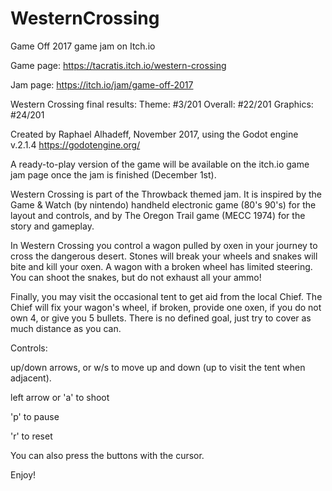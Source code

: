 # WesternCrossing
Game Off 2017 game jam on Itch.io

Game page:
https://tacratis.itch.io/western-crossing

Jam page:
https://itch.io/jam/game-off-2017

Western Crossing final results:
Theme:    #3/201
Overall:  #22/201
Graphics: #24/201

Created by Raphael Alhadeff, November 2017, using the Godot engine v.2.1.4
https://godotengine.org/

A ready-to-play version of the game will be available on the itch.io game jam page once the jam is finished (December 1st).


Western Crossing is part of the Throwback themed jam. It is inspired by the Game & Watch (by nintendo) handheld electronic game (80's 90's) for the layout and controls, and by The Oregon Trail game (MECC 1974) for the story and gameplay.

In Western Crossing you control a wagon pulled by oxen in your journey to cross the dangerous desert. Stones will break your wheels and snakes will bite and kill your oxen. A wagon with a broken wheel has limited steering. You can shoot the snakes, but do not exhaust all your ammo!

Finally, you may visit the occasional tent to get aid from the local Chief. The Chief will fix your wagon's wheel, if broken, provide one oxen, if you do not own 4, or give you 5 bullets.
There is no defined goal, just try to cover as much distance as you can.




Controls:

up/down arrows, or w/s to move up and down (up to visit the tent when adjacent).

left arrow or 'a' to shoot

'p' to pause

'r' to reset

You can also press the buttons with the cursor.


Enjoy!
